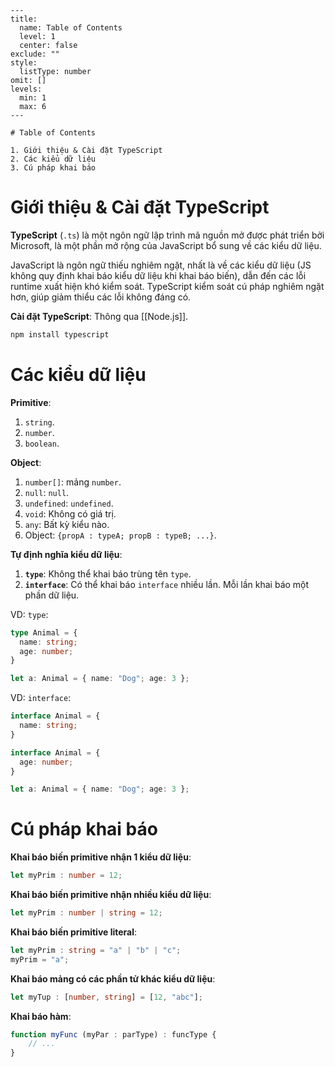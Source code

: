 
```insta-toc
---
title:
  name: Table of Contents
  level: 1
  center: false
exclude: ""
style:
  listType: number
omit: []
levels:
  min: 1
  max: 6
---

# Table of Contents

1. Giới thiệu & Cài đặt TypeScript
2. Các kiểu dữ liệu
3. Cú pháp khai báo
```

# Giới thiệu & Cài đặt TypeScript

**TypeScript** (`.ts`) là một ngôn ngữ lập trình mã nguồn mở được phát triển bởi Microsoft, là một phần mở rộng của JavaScript bổ sung về các kiểu dữ liệu.

JavaScript là ngôn ngữ thiếu nghiêm ngặt, nhất là về các kiểu dữ liệu (JS không quy định khai báo kiểu dữ liệu khi khai báo biến), dẫn đến các lỗi runtime xuất hiện khó kiểm soát. TypeScript kiểm soát cú pháp nghiêm ngặt hơn, giúp giảm thiểu các lỗi không đáng có.

**Cài đặt TypeScript**: Thông qua [[Node.js]].
```bash
npm install typescript
```

# Các kiểu dữ liệu

**Primitive**:
1. `string`.
2. `number`.
3. `boolean`.

**Object**:
1. `number[]`: mảng `number`.
2. `null`: `null`.
3. `undefined`: `undefined`.
4. `void`: Không có giá trị.
5. `any`: Bất kỳ kiểu nào.
6. Object: `{propA : typeA; propB : typeB; ...}`.

**Tự định nghĩa kiểu dữ liệu**:
1. **`type`**: Không thể khai báo trùng tên `type`.
2. **`interface`**: Có thể khai báo `interface` nhiều lần. Mỗi lần khai báo một phần dữ liệu.

VD: `type`:
```ts
type Animal = {
  name: string;
  age: number;
}

let a: Animal = { name: "Dog"; age: 3 };
```

VD: `interface`:
```ts
interface Animal = {
  name: string;
}

interface Animal = {
  age: number;
}

let a: Animal = { name: "Dog"; age: 3 };
```

# Cú pháp khai báo

**Khai báo biến primitive nhận 1 kiểu dữ liệu**:
```ts
let myPrim : number = 12;
```

**Khai báo biến primitive nhận nhiều kiểu dữ liệu**:
```ts
let myPrim : number | string = 12;
```

**Khai báo biến primitive literal**:
```ts
let myPrim : string = "a" | "b" | "c";
myPrim = "a";
```

**Khai báo mảng có các phần tử khác kiểu dữ liệu**:
```ts
let myTup : [number, string] = [12, "abc"];
```

**Khai báo hàm**:
```ts
function myFunc (myPar : parType) : funcType {
	// ...
}
```
